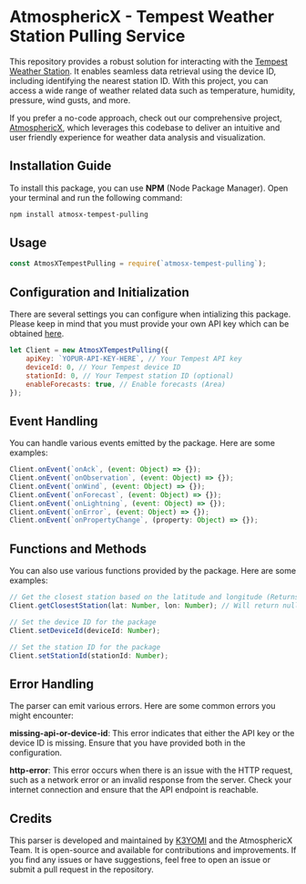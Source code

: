 # AtmosphericX - Tempest Weather Station Pulling Service

This repository provides a robust solution for interacting with the [Tempest Weather Station](https://shop.tempest.earth/products/tempest). It enables seamless data retrieval using the device ID, including identifying the nearest station ID. With this project, you can access a wide range of weather related data such as temperature, humidity, pressure, wind gusts, and more.

If you prefer a no-code approach, check out our comprehensive project, [AtmosphericX](https://github.com/k3yomi/AtmosphericX), which leverages this codebase to deliver an intuitive and user friendly experience for weather data analysis and visualization.

## Installation Guide
To install this package, you can use **NPM** (Node Package Manager). Open your terminal and run the following command:

```bash
npm install atmosx-tempest-pulling
```

## Usage
```js
const AtmosXTempestPulling = require(`atmosx-tempest-pulling`);
```

## Configuration and Initialization

There are several settings you can configure when intializing this package. Please keep in mind that you must provide your own API key which can be obtained [here](https://apidocs.tempestwx.com/reference/quick-start).

```js
let Client = new AtmosXTempestPulling({
    apiKey: `YOPUR-API-KEY-HERE`, // Your Tempest API key
    deviceId: 0, // Your Tempest device ID
    stationId: 0, // Your Tempest station ID (optional)
    enableForecasts: true, // Enable forecasts (Area)
});
```


## Event Handling

You can handle various events emitted by the package. Here are some examples:

```js
Client.onEvent(`onAck`, (event: Object) => {});
Client.onEvent(`onObservation`, (event: Object) => {});
Client.onEvent(`onWind`, (event: Object) => {});
Client.onEvent(`onForecast`, (event: Object) => {});
Client.onEvent(`onLightning`, (event: Object) => {});
Client.onEvent(`onError`, (event: Object) => {});
Client.onEvent(`onPropertyChange`, (property: Object) => {});
```

## Functions and Methods
You can also use various functions provided by the package. Here are some examples:
```js
// Get the closest station based on the latitude and longitude (Returns object with station ID, name, and distance)
Client.getClosestStation(lat: Number, lon: Number); // Will return null if no station is found
```

```js
// Set the device ID for the package
Client.setDeviceId(deviceId: Number);
```

```js
// Set the station ID for the package
Client.setStationId(stationId: Number);
```


## Error Handling
The parser can emit various errors. Here are some common errors you might encounter:

**missing-api-or-device-id**: This error indicates that either the API key or the device ID is missing. Ensure that you have provided both in the configuration.

**http-error**: This error occurs when there is an issue with the HTTP request, such as a network error or an invalid response from the server. Check your internet connection and ensure that the API endpoint is reachable.


## Credits
This parser is developed and maintained by [K3YOMI](https://github.com/K3YOMI) and the AtmosphericX Team. It is open-source and available for contributions and improvements. If you find any issues or have suggestions, feel free to open an issue or submit a pull request in the repository.
